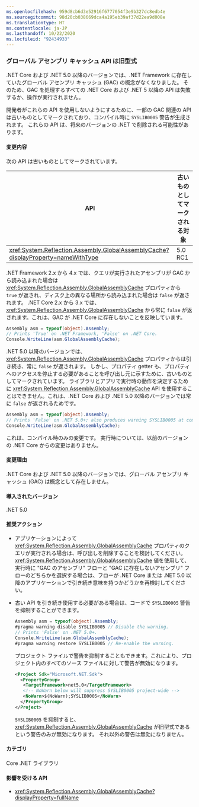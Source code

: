 ```yaml
---
ms.openlocfilehash: 959d8cb6d3e52916f6777054f3e9b327dc8edb4e
ms.sourcegitcommit: 98d20cb038669dca4a195eb39af37d22ea9d008e
ms.translationtype: HT
ms.contentlocale: ja-JP
ms.lasthandoff: 10/22/2020
ms.locfileid: "92434933"
---
```

### <a name="global-assembly-cache-apis-are-obsolete"></a>グローバル アセンブリ キャッシュ API は旧型式

.NET Core および .NET 5.0 以降のバージョンでは、.NET Framework に存在していたグローバル アセンブリ キャッシュ (GAC) の概念がなくなりました。 そのため、GAC を処理するすべての .NET Core および .NET 5 以降の API は失敗するか、操作が実行されません。

開発者がこれらの API を使用しないようにするために、一部の GAC 関連の API は古いものとしてマークされており、コンパイル時に `SYSLIB0005` 警告が生成されます。 これらの API は、将来のバージョンの .NET で削除される可能性があります。

#### <a name="change-description"></a>変更内容

次の API は古いものとしてマークされています。

| API | 古いものとしてマークされる対象 |
| - | - |
| <xref:System.Reflection.Assembly.GlobalAssemblyCache?displayProperty=nameWithType> | 5.0 RC1 |

.NET Framework 2.x から 4.x では、クエリが実行されたアセンブリが GAC から読み込まれた場合は <xref:System.Reflection.Assembly.GlobalAssemblyCache> プロパティから `true` が返され、ディスク上の異なる場所から読み込まれた場合は `false` が返されます。 .NET Core 2.x から 3.x では、<xref:System.Reflection.Assembly.GlobalAssemblyCache> から常に `false` が返されます。これは、GAC が .NET Core に存在しないことを反映しています。

```csharp
Assembly asm = typeof(object).Assembly;
// Prints 'True' on .NET Framework, 'False' on .NET Core.
Console.WriteLine(asm.GlobalAssemblyCache);
```

.NET 5.0 以降のバージョンでは、<xref:System.Reflection.Assembly.GlobalAssemblyCache> プロパティからは引き続き、常に `false` が返されます。 しかし、プロパティ getter も、プロパティへのアクセスを停止する必要があることを呼び出し元に示すために、古いものとしてマークされています。 ライブラリとアプリで実行時の動作を決定するために <xref:System.Reflection.Assembly.GlobalAssemblyCache> API を使用することはできません。これは、.NET Core および .NET 5.0 以降のバージョンでは常に `false` が返されるためです。

```csharp
Assembly asm = typeof(object).Assembly;
// Prints 'False' on .NET 5.0+; also produces warning SYSLIB0005 at compile time.
Console.WriteLine(asm.GlobalAssemblyCache);
```

これは、コンパイル時のみの変更です。 実行時については、以前のバージョンの .NET Core からの変更はありません。

#### <a name="reason-for-change"></a>変更理由

.NET Core および .NET 5.0 以降のバージョンでは、グローバル アセンブリ キャッシュ (GAC) は概念として存在しません。

#### <a name="version-introduced"></a>導入されたバージョン

.NET 5.0

#### <a name="recommended-action"></a>推奨アクション

- アプリケーションによって <xref:System.Reflection.Assembly.GlobalAssemblyCache> プロパティのクエリが実行される場合は、呼び出しを削除することを検討してください。 <xref:System.Reflection.Assembly.GlobalAssemblyCache> 値を使用して、実行時に "GAC のアセンブリ" フローと "GAC に存在しないアセンブリ" フローのどちらかを選択する場合は、フローが .NET Core または .NET 5.0 以降のアプリケーションで引き続き意味を持つかどうかを再検討してください。

- 古い API を引き続き使用する必要がある場合は、コードで `SYSLIB0005` 警告を抑制することができます。

  ```csharp
  Assembly asm = typeof(object).Assembly;
  #pragma warning disable SYSLIB0005 // Disable the warning.
  // Prints 'False' on .NET 5.0+.
  Console.WriteLine(asm.GlobalAssemblyCache);
  #pragma warning restore SYSLIB0005 // Re-enable the warning.
  ```

  プロジェクト ファイルで警告を抑制することもできます。これにより、プロジェクト内のすべてのソース ファイルに対して警告が無効になります。

  ```xml
  <Project Sdk="Microsoft.NET.Sdk">
    <PropertyGroup>
     <TargetFramework>net5.0</TargetFramework>
     <!-- NoWarn below will suppress SYSLIB0005 project-wide -->
     <NoWarn>$(NoWarn);SYSLIB0005</NoWarn>
    </PropertyGroup>
  </Project>
  ```

  `SYSLIB0005` を抑制すると、<xref:System.Reflection.Assembly.GlobalAssemblyCache> が旧型式であるという警告のみが無効になります。 それ以外の警告は無効になりません。

#### <a name="category"></a>カテゴリ

Core .NET ライブラリ

#### <a name="affected-apis"></a>影響を受ける API

- <xref:System.Reflection.Assembly.GlobalAssemblyCache?displayProperty=fullName>

<!--

#### Affected APIs

- `P:System.Reflection.Assembly.GlobalAssemblyCache`

-->
